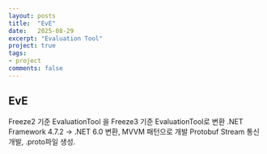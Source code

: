 ```yaml
---
layout: posts
title:  "EvE"
date:   2025-08-29
excerpt: "Evaluation Tool"
project: true
tags:
- project
comments: false
---
```


## EvE

Freeze2 기준 EvaluationTool 을 Freeze3 기준 EvaluationTool로 변환
.NET Framework 4.7.2 → .NET 6.0 변환, MVVM 패턴으로 개발
Protobuf Stream 통신 개발, .proto파일 생성. 